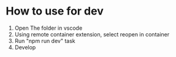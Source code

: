 # How to use for dev
1. Open The folder in vscode
2. Using remote container extension, select reopen in container
3. Run "npm run dev" task
4. Develop